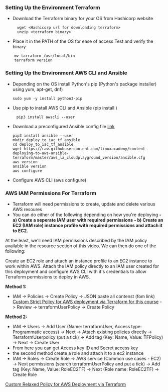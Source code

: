 ### Setting Up the Environment Terraform

- Download the Terraform binary for your OS from Hashicorp website
  ```shell
    wget <Hashicorp url for downloading terraform>
    unzip <terraform binary>
    ```
- Place it in the PATH of the OS for ease of access
    Test and verify the binary
```shell
    mv tarraform /usr/local/bin
    terraform version 
```
### Setting Up the Environment AWS CLI and Ansible 
  - Depending on the OS install Python's pip (Python's package installer) using yum, apt-get, dnf)
    ```shell
    sudo yum -y install python3-pip
    ```
  - Use pip to install AWS CLI and Ansible (pip install <package name>)
   ```shell
        pip3 install awscli --user
   ```
  - Download a preconfigured Ansible config file [link]()
    ```shell
    pip3 install ansible --user
    mkdir deploy_to_iac_tf_ansible
    cd deploy_to_iac_tf_ansible
    wget https://raw.githubusercontent.com/linuxacademy/content-deploying-to-aws-ansible-terraform/master/aws_la_cloudplayground_version/ansible.cfg
    aws version
    ansible version
    aws configure
    ```
  - Configure AWS CLI (aws configure)


### AWS IAM Permissions For Terraform

- Terraform will need permissions to create, update and delete various AWS resoures
- You can do either of the following depending on how you're deploying
  **- a) Create a seperate IAM user with required permissions**
  **- b) Create an EC2 (IAM role) instance profile with required permissions and attach it to EC2.**

At the least, we'll need IAM permissions described by the IAM policy available in the resource section of this video. We can then do one of the following:

Create an EC2 role and attach an instance profile to an EC2 instance to work within AWS.
Attach the IAM policy directly to an IAM user created for this deployment and configure AWS CLI with it's credentials to allow Terraform permissions to deploy in AWS.

**Method 1:**
- IAM -> Policies -> Create Policy -> JSON paste all contenst (fom link) [Custom Strict Policy for AWS deployment via Terraform for this course](https://raw.githubusercontent.com/linuxacademy/content-deploying-to-aws-ansible-terraform/master/iam_policies/terraform_deployment_iam_policy.json) -> Review -> terraformUserPolicy -> Create Policy 

**Method 2:**
- IAM -> Users -> Add User (Name: terraformUser, Access type: Programmatic access) -> Next -> Attach existing policies directly -> TerraformUserpolicy (put a tick) -> Add tag (Key: Name, Value: TFPolicy) -> Next -> Create User
- From here you can get Access key ID and Secret access key 
- the second method create a role and attach it to a ec2 instance 
- IAM -> Roles -> Create Role -> AWS service (Common use cases - EC2) -> Next permissions (search terraformUserPolicy and put a tick) -> Add tag (Key: Name, Value: RoleEC2TF) -> Next (Role name: RoleEC2TF) -> Create Role

[Custom Relaxed Policy for AWS Deployment via Terraform](https://raw.githubusercontent.com/linuxacademy/content-deploying-to-aws-ansible-terraform/master/iam_policies/terraform_deployment_lax_iam_policy.json)